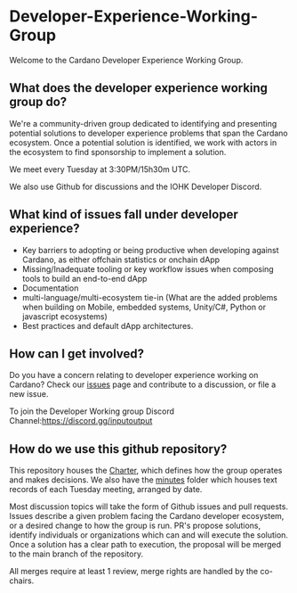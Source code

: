 # Developer-Experience-Working-Group

Welcome to the Cardano Developer Experience Working Group.

## What does the developer experience working group do?

We're a community-driven group dedicated to identifying and presenting potential solutions to developer experience problems that span the Cardano ecosystem. Once a potential solution is identified, we work with actors in the ecosystem to find sponsorship to implement a solution.

We meet every Tuesday at 3:30PM/15h30m UTC.

We also use Github for discussions and the IOHK Developer Discord.

## What kind of issues fall under developer experience?
- Key barriers to adopting or being productive when developing against Cardano, as either offchain statistics or onchain dApp
- Missing/Inadequate tooling or key workflow issues when composing tools to build an end-to-end dApp
- Documentation
- multi-language/multi-ecosystem tie-in (What are the added problems when building on Mobile, embedded systems, Unity/C#, Python or javascript ecosystems)
- Best practices and default dApp architectures.

## How can I get involved?

Do you have a concern relating to developer experience working on Cardano? Check our [issues](https://github.com/input-output-hk/Developer-Experience-working-group/issues) page and contribute to a discussion, or file a new issue.

To join the Developer Working group Discord Channel:https://discord.gg/inputoutput

## How do we use this github repository?

This repository houses the [Charter](CHARTER.md), which defines how the group operates and makes decisions. We also have the [minutes](minutes) folder which houses text records of each Tuesday meeting, arranged by date.

Most discussion topics will take the form of Github issues and pull requests.
Issues describe a given problem facing the Cardano developer ecosystem, or a desired change to how the group is run.
PR's propose solutions, identify individuals or organizations which can and will execute the solution. Once a solution has a clear path to execution, the proposal will be merged to the main branch of the repository.

All merges require at least 1 review, merge rights are handled by the co-chairs.


